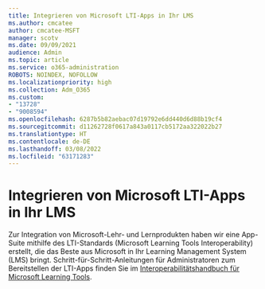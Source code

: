 ```yaml
---
title: Integrieren von Microsoft LTI-Apps in Ihr LMS
ms.author: cmcatee
author: cmcatee-MSFT
manager: scotv
ms.date: 09/09/2021
audience: Admin
ms.topic: article
ms.service: o365-administration
ROBOTS: NOINDEX, NOFOLLOW
ms.localizationpriority: high
ms.collection: Adm_O365
ms.custom:
- "13728"
- "9008594"
ms.openlocfilehash: 6287b5b82aebac07d19792e6dd440d6d88b19cf4
ms.sourcegitcommit: d11262728f0617a843a0117cb5172aa322022b27
ms.translationtype: HT
ms.contentlocale: de-DE
ms.lasthandoff: 03/08/2022
ms.locfileid: "63171283"
---
```

# <a name="integrate-microsoft-lti-apps-with-your-lms"></a>Integrieren von Microsoft LTI-Apps in Ihr LMS

Zur Integration von Microsoft-Lehr- und Lernprodukten haben wir eine App-Suite mithilfe des LTI-Standards (Microsoft Learning Tools Interoperability) erstellt, die das Beste aus Microsoft in Ihr Learning Management System (LMS) bringt. Schritt-für-Schritt-Anleitungen für Administratoren zum Bereitstellen der LTI-Apps finden Sie im [Interoperabilitätshandbuch für Microsoft Learning Tools](https://admin.microsoft.com/AdminPortal/Home?#/modernonboarding/lmsintegrationguide).